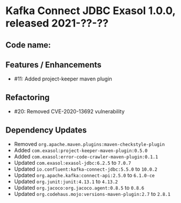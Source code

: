 # Kafka Connect JDBC Exasol 1.0.0, released 2021-??-??

## Code name: 

## Features / Enhancements

* #11: Added project-keeper maven plugin

## Refactoring

* #20: Removed CVE-2020-13692 vulnerability

## Dependency Updates

* Removed `org.apache.maven.plugins:maven-checkstyle-plugin`
* Added `com.exasol:project-keeper-maven-plugin:0.5.0`
* Added `com.exasol:error-code-crawler-maven-plugin:0.1.1`
* Updated `com.exasol:exasol-jdbc:6.2.5` to `7.0.7`
* Updated `io.confluent:kafka-connect-jdbc:5.5.0` to `10.0.2`
* Updated `org.apache.kafka:connect-api:2.5.0` to `6.1.0-ce`
* Updated `org.junit:junit:4.13.1` to `4.13.2`
* Updated `org.jacoco:org.jacoco.agent:0.8.5` to `0.8.6`
* Updated `org.codehaus.mojo:versions-maven-plugin:2.7` to `2.8.1`
